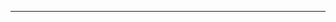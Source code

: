 <!--
CO_OP_TRANSLATOR_METADATA:
{
  "original_hash": "661bbc8e2592ebbb96aa84b1462f5755",
  "translation_date": "2025-08-28T20:37:47+00:00",
  "source_file": "03-Core-Generative-AI-Techniques/README.md",
  "language_code": "sv"
}
-->


---

